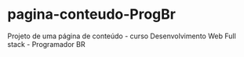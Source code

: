 # pagina-conteudo-ProgBr

Projeto de uma página de conteúdo - curso Desenvolvimento Web Full stack - Programador BR
